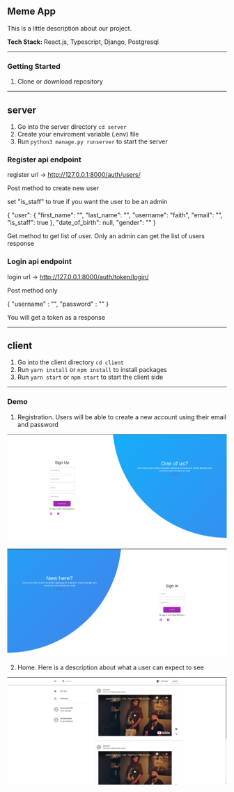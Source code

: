 ## Meme App

This is a little description about our project.

**Tech Stack:** React.js, Typescript, Django, Postgresql

---

### Getting Started

1. Clone or download repository

---

## server
1. Go into the server directory `cd server`
2. Create your enviroment variable (.env) file
3. Run `python3 manage.py runserver` to start the server

### Register api endpoint
register url -> http://127.0.0.1:8000/auth/users/

Post method to create new user

set "is_staff" to true if you want the user to be an admin

{
    "user": {
        "first_name": "",
        "last_name": "",
        "username": "faith",
        "email": "",
        "is_staff": true
    },
    "date_of_birth": null,
    "gender": ""
}

Get method to get list of user. Only an admin can get the list of users response

### Login api endpoint

login url -> http://127.0.0.1:8000/auth/token/login/

Post method only

{
    "username" : "",
    "password" : ""
}

You will get a token as a response


---

## client
1. Go into the client directory `cd client`
2. Run `yarn install` or `npm install` to install packages
3. Run `yarn start` or `npm start` to start the client side

---

### Demo

1. Registration. Users will be able to create a new account using their email and password

![SignUp Demo](demo/images/register.png)

![SignIn Demo](demo/images/login.png)

2. Home. Here is a description about what a user can expect to see

![Home Page](demo/images/home.png)
